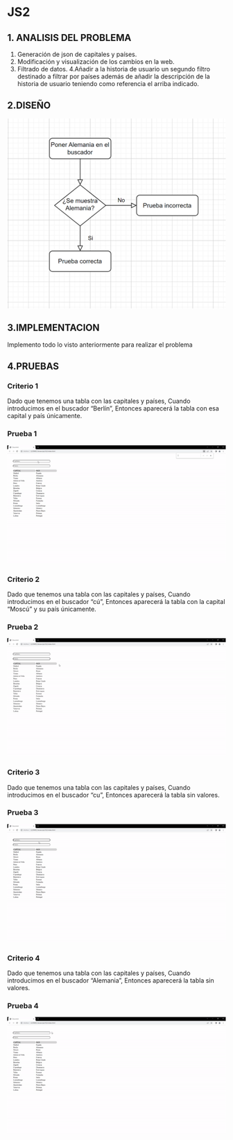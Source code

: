 # JS2

## 1. ANALISIS DEL PROBLEMA   
1. Generación de json de capitales y países.
2. Modificación y visualización de los cambios en la web.
3. Filtrado de datos.
4.Añadir a la historia de usuario un segundo filtro destinado a filtrar por países además de añadir la descripción de la historia de usuario teniendo como referencia el arriba indicado.

## 2.DISEÑO
![UML](Imagenes/uml.png)

## 3.IMPLEMENTACION
Implemento todo lo visto anteriormente para realizar el problema

## 4.PRUEBAS


### Criterio 1

Dado que tenemos una tabla con las capitales y países,
Cuando introducimos en el buscador “Berlín”,
Entonces aparecerá la tabla con esa capital y país únicamente.


### Prueba 1

![Prueba 1](Imagenes/prueba1.gif)

### Criterio 2

Dado que tenemos una tabla con las capitales y países,
Cuando introducimos en el buscador “cú”,
Entonces aparecerá la tabla con la capital “Moscú” y su país únicamente.

### Prueba 2

![Prueba 2](Imagenes/prueba2.gif)

### Criterio 3

Dado que tenemos una tabla con las capitales y países,
Cuando introducimos en el buscador “cu”,
Entonces aparecerá la tabla sin valores.


### Prueba 3

![Prueba 3](Imagenes/prueba3.gif)

### Criterio 4

Dado que tenemos una tabla con las capitales y países,
Cuando introducimos en el buscador “Alemania”,
Entonces aparecerá la tabla sin valores.

### Prueba 4

![Prueba 4](Imagenes/prueba4.gif)




















